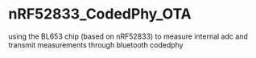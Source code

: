 # nRF52833_CodedPhy_OTA
using the BL653 chip (based on nRF52833) to measure internal adc and transmit measurements through bluetooth codedphy
